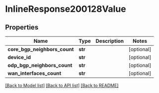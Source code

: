 # InlineResponse200128Value

## Properties
Name | Type | Description | Notes
------------ | ------------- | ------------- | -------------
**core_bgp_neighbors_count** | **str** |  | [optional] 
**device_id** | **str** |  | [optional] 
**odp_bgp_neighbors_count** | **str** |  | [optional] 
**wan_interfaces_count** | **str** |  | [optional] 

[[Back to Model list]](../README.md#documentation-for-models) [[Back to API list]](../README.md#documentation-for-api-endpoints) [[Back to README]](../README.md)

